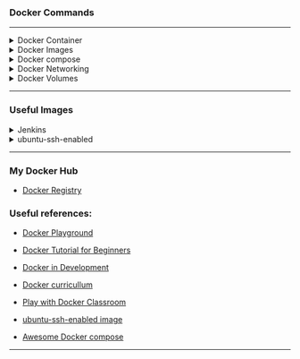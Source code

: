 

### Docker Commands

---
<details>

  <summary> Docker Container </summary>

  Run a container
  ```
  docker run -it ubuntu
  docker run -it ubuntu -p 8080:8080 image #hostport:containerport
  docker run -d ubuntu # background

  docker run -name test -itd -p 8000:8000 ashifnode #default port
  docker run -name test -itd -e PORT=8090 -p 8090:8090 ashifnode #customport
  ```

  List container
  ```
  docker container ls
  docker container ls -a
  docker ps
  docker ps -a
  ```
  Start/Stop Container
  ```
  docker start <container>
  docker stop <container>
  docker kill $ID
  ```

  Execute a command inside a container
  ```
  docker exec cf013588acbb ls -lrt
  docker exec -it cf013588acbb ls -lrt #attached mode
  ```


  
</details>

<details>
  <summary>Docker Images</summary>

  List Images
  ```
  docker images
  ```

  Other image commands
  ```
  docker history image  #Image history 
  docker inspect image  #show low-leve info
  docker tag image tag_name  #tagging image
  docker commit container image  #create image from container
  ```

  Delete Images
  ```
  docker rmi image
  ```
 
  Build image from dockerfile
  ```
  docker build -t ashif-nodejs .
  ```

  Sample Dockerfile
  ```
    # Base Image
    FROM node:11.8

    # set a workdir inside docker
    WORKDIR /usr/src/app

    # copy . (all in the current directory) to . (WORKDIR)
    COPY . .

    # run a command - this will run when building the image
    # RUN npm install

    # the port we wish to expose
    EXPOSE 8000

    # run a command when running the container
    CMD node server.js

  ```

</details>

<details>
  <summary>Docker compose</summary>

  Docker compose commands
  ```
    docker compose -d up
    docker compose -d down
  ```

  [Awesome Docker compose ](https://github.com/docker/awesome-compose/tree/master/minecraft)


</details>


<details>
  <summary>Docker Networking</summary>

  Default - Bridge Network

  List networks
  ```
    docker network ls
  ```

  Inpsect network
  ```
    docker network inspect bridge
  ```
  Custom Network

  ```
  1. Create a network : 
  docker run -it --name ironman --network=mynet busybox
  2. Create a 1st Container with above network : 
  docker run -it --name ironman --network=mynet busybox
  3. Create a 2nd Container with above network : 
  docker run -it --name thanos --network=mynet busybox
  4. Ping container1 from Container2 vice-versa

  ```
  

</details>

<details>
  <summary>Docker Volumes</summary>
  

  Mount host volume path inside container
  ```
  docker run -it --name mycont -v /Users/ashif/Desktop/testfolder:/home/testfolder ubuntu
  ```


</details>

---

###  Useful Images

<details>
  <summary>Jenkins</summary>

  ```
  docker pull jenkins/jenkins
  docker run -p 8080:8080 -p 50000:50000 -v /your/home:/var/jenkins_home jenkins/jenkins

  http://localhost:8080
  ```
  [Jenkins on Docker](https://medium.com/@eloufirhatim/install-jenkins-using-docker-e76f41f79682)

</details>


<details>
  <summary>ubuntu-ssh-enabled</summary>

  ```
  docker pull mmumshad/ubuntu-ssh-enabled
  docker run -d mmumshad/ubuntu-ssh-enabled
  docker inspect <container-id-name>
  ssh <container-ip>

  http://localhost:8080
  ```
  [Ubuntu on Docker](https://hub.docker.com/r/mmumshad/ubuntu-ssh-enabled)

</details>



---


###  My Docker Hub

* [Docker Registry](https://hub.docker.com/repositories/ashif8984)


### Useful references:

* [Docker Playground](https://labs.play-with-docker.com/)

* [Docker Tutorial for Beginners](https://hashnode.com/post/docker-tutorial-for-beginners-cjrj2hg5001s2ufs1nker9he2)

* [Docker in Development](https://serversforhackers.com/s/docker-in-development)

* [Docker curricullum](https://docker-curriculum.com/)

* [Play with Docker Classroom](https://training.play-with-docker.com/)

* [ubuntu-ssh-enabled image](https://hub.docker.com/r/mmumshad/ubuntu-ssh-enabled)
* [Awesome Docker compose ](https://github.com/docker/awesome-compose/tree/master/minecraft)

----